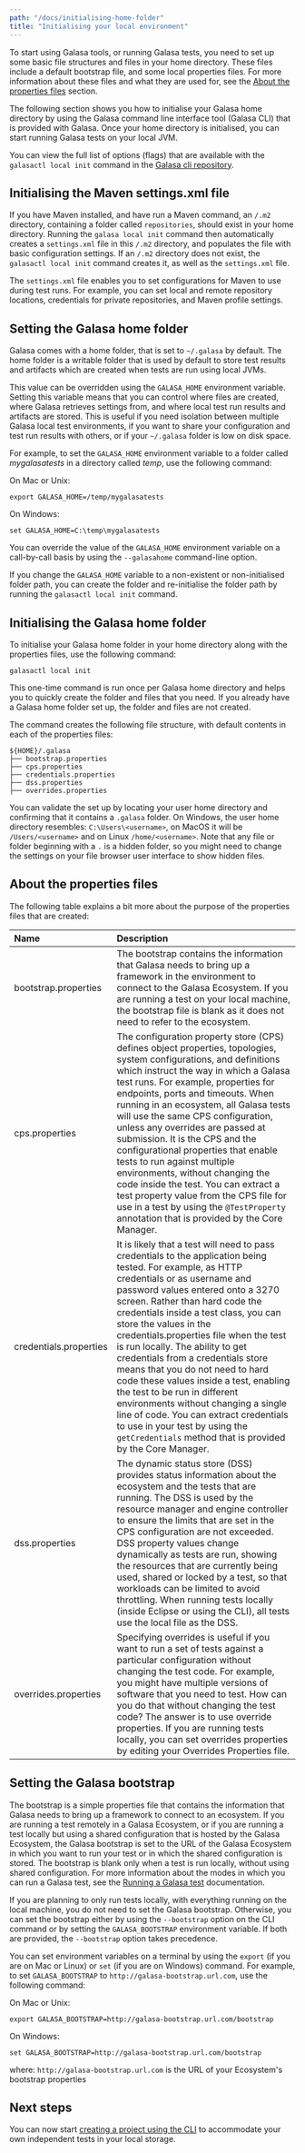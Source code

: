 ```yaml
---
path: "/docs/initialising-home-folder"
title: "Initialising your local environment"
---
```


To start using Galasa tools, or running Galasa tests, you need to set up some basic file structures and files in your home directory. These files include a default bootstrap file, and some local properties files. For more information about these files and what they are used for, see the [About the properties files](#about) section. 

The following section shows you how to initialise your Galasa home directory by using the Galasa command line interface tool (Galasa CLI) that is provided with Galasa. Once your home directory is initialised, you can start running Galasa tests on your local JVM. 

You can view the full list of options (flags) that are available with the `galasactl local init` command in the [Galasa cli repository](https://github.com/galasa-dev/cli/blob/main/docs/generated/galasactl_local_init.md).

## Initialising the Maven settings.xml file

If you have Maven installed, and have run a Maven command, an `/.m2` directory, containing a folder called `repositories`, should exist in your home directory. Running the `galasa local init` command then automatically creates a `settings.xml` file in this `/.m2` directory, and populates the file with basic configuration settings. If an `/.m2` directory does not exist, the `galasactl local init` command creates it, as well as the `settings.xml` file.

The `settings.xml` file enables you to set configurations for Maven to use during test runs. For example, you can set local and remote repository locations, credentials for private repositories, and Maven profile settings. 


## Setting the Galasa home folder

Galasa comes with a home folder, that is set to `~/.galasa` by default. The home folder is a writable folder that is used by default to store test results and artifacts which are created when tests are run using local JVMs.

This value can be overridden using the `GALASA_HOME` environment variable. Setting this variable means that you can control where files are created, where Galasa retrieves settings from, and where local test run results and artifacts are stored. This is useful if you need isolation between multiple Galasa local test environments, if you want to share your configuration and test run results with others, or if your `~/.galasa` folder is low on disk space.

For example, to set the `GALASA_HOME` environment variable to a folder called _mygalasatests_ in a directory called _temp_, use the following command:

On Mac or Unix:

``` 
export GALASA_HOME=/temp/mygalasatests
```

On Windows: 

``` 
set GALASA_HOME=C:\temp\mygalasatests
```

You can override the value of the `GALASA_HOME` environment variable on a call-by-call basis by using the `--galasahome` command-line option.

If you change the `GALASA_HOME` variable to a non-existent or non-initialised folder path, you can create the folder and re-initialise the folder path by running the `galasactl local init` command.


## Initialising the Galasa home folder

To initialise your Galasa home folder in your home directory along with the properties files, use the following command:

```
galasactl local init
```


This one-time command is run once per Galasa home directory and helps you to quickly create the folder and files that you need. If you already have a Galasa home folder set up, the folder and files are not created. 

The command creates the following file structure, with default contents in each of the properties files:

```
${HOME}/.galasa
├── bootstrap.properties
├── cps.properties
├── credentials.properties
├── dss.properties
├── overrides.properties
```

You can validate the set up by locating your user home directory and confirming that it contains a `.galasa` folder. On Windows, the user home directory resembles: ```C:\Users\<username>```, on MacOS it will be ```/Users/<username>``` and on Linux ```/home/<username>```. Note that any file or folder beginning with a `.` is a hidden folder, so you might need to change the settings on your file browser user interface to show hidden files.

## <a name="about"></a>About the properties files

The following table explains a bit more about the purpose of the properties files that are created: 

| Name |  Description  |
| :---- | :-------- | 
| bootstrap.properties  | The bootstrap contains the information that Galasa needs to bring up a framework in the environment to connect to the Galasa Ecosystem. If you are running a test on your local machine, the bootstrap file is blank as it does not need to refer to the ecosystem. |
| cps.properties | The configuration property store (CPS) defines object properties, topologies, system configurations, and definitions which instruct the way in which a Galasa test runs. For example, properties for endpoints, ports and timeouts. When running in an ecosystem, all Galasa tests will use the same CPS configuration, unless any overrides are passed at submission. It is the CPS and the configurational properties that enable tests to run against multiple environments, without changing the code inside the test. You can extract a test property value from the CPS file for use in a test by using the `@TestProperty` annotation that is provided by the Core Manager. | 
| credentials.properties | It is likely that a test will need to pass credentials to the application being tested. For example, as HTTP credentials or as username and password values entered onto a 3270 screen. Rather than hard code the credentials inside a test class, you can store the values in the credentials.properties file when the test is run locally. The ability to get credentials from a credentials store means that you do not need to hard code these values inside a test, enabling the test to be run in different environments without changing a single line of code. You can extract credentials to use in your test by using the `getCredentials` method that is provided by the Core Manager. |
| dss.properties  | The dynamic status store (DSS) provides status information about the ecosystem and the tests that are running. The DSS is used by the resource manager and engine controller to ensure the limits that are set in the CPS configuration are not exceeded. DSS property values change dynamically as tests are run, showing the resources that are currently being used, shared or locked by a test, so that workloads can be limited to avoid throttling. When running tests locally (inside Eclipse or using the CLI), all tests use the local file as the DSS. | 
| overrides.properties | Specifying overrides is useful if you want to run a set of tests against a particular configuration without changing the test code. For example, you might have multiple versions of software that you need to test. How can you do that without changing the test code? The answer is to use override properties. If you are running tests locally, you can set overrides properties by editing your Overrides Properties file.  | 



## Setting the Galasa bootstrap 

The bootstrap is a simple properties file that contains the information that Galasa needs to bring up a framework to connect to an ecosystem. If you are running a test remotely in a Galasa Ecosystem, or if you are running a test locally but using a shared configuration that is hosted by the Galasa Ecosystem, the Galasa bootstrap is set to the URL of the Galasa Ecosystem in which you want to run your test or in which the shared configuration is stored. The bootstrap is blank only when a test is run locally, without using shared configuration. For more information about the modes in which you can run a Galasa test, see the [Running a Galasa test](/docs/writing-own-tests/running-test-modes) documentation. 

If you are planning to only run tests locally, with everything running on the local machine, you do not need to set the Galasa bootstrap. Otherwise, you can set the bootstrap either by using the `--bootstrap` option on the CLI command or by setting the `GALASA_BOOTSTRAP` environment variable. If both are provided, the `--bootstrap` option takes precedence.

You can set environment variables on a terminal by using the `export` (if you are on Mac or Linux) or `set` (if you are on Windows) command. For example, to set `GALASA_BOOTSTRAP` to `http://galasa-bootstrap.url.com`, use the following command:

On Mac or Unix:

``` 
export GALASA_BOOTSTRAP=http://galasa-bootstrap.url.com/bootstrap
```

On Windows: 

``` 
set GALASA_BOOTSTRAP=http://galasa-bootstrap.url.com/bootstrap
```

where:
`http://galasa-bootstrap.url.com` is the URL of your Ecosystem's bootstrap properties



## Next steps

You can now start [creating a project using the CLI](/docs/writing-own-tests/setting-up-galasa-project) to accommodate your own independent tests in your local storage.



